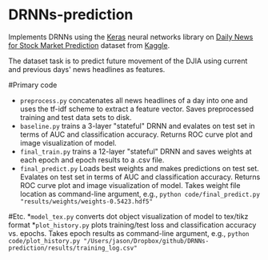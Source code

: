 # DRNNs-prediction

Implements DRNNs using the [Keras](https://keras.io/) neural networks library on [Daily News for Stock Market Prediction](https://www.kaggle.com/aaron7sun/stocknews) dataset from [Kaggle](https://www.kaggle.com/).

The dataset task is to predict future movement of the DJIA using current and previous days' news headlines as features.

#Primary code
* `preprocess.py` concatenates all news headlines of a day into one and uses the tf-idf scheme to extract a feature vector. Saves preprocessed training and test data sets to disk. 
* `baseline.py` trains a 3-layer "stateful" DRNN and evalates on test set in terms of AUC and classification accuracy. Returns ROC curve plot and image visualization of model. 
* `final_train.py` trains a 12-layer "stateful" DRNN and saves weights at each epoch and epoch results to a .csv file.
* `final_predict.py` Loads best weights and makes predictions on test set. Evalates on test set in terms of AUC and classification accuracy. Returns ROC curve plot and image visualization of model. Takes weight file location as command-line argument, e.g., 
```python code/final_predict.py "results/weights/weights-0.5423.hdf5"```

#Etc.
*`model_tex.py` converts dot object visualization of model to tex/tikz format
*`plot_history.py` plots training/test loss and classification accuracy vs. epochs. Takes epoch results as command-line argument, e.g., 
```python code/plot_history.py "/Users/jason/Dropbox/github/DRNNs-prediction/results/training_log.csv"```
